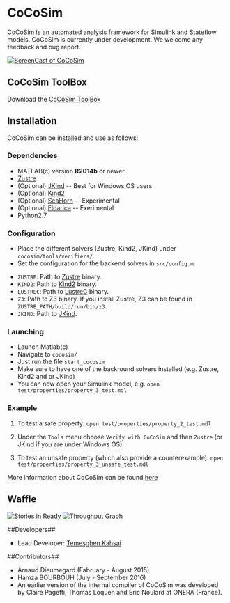 # CoCoSim #

CoCoSim is an automated analysis framework for Simulink and Stateflow models. CoCoSim is currently under development. We welcome any feedback and bug report.

[![ScreenCast of CoCoSim](http://i.imgur.com/itLte0X.png)](https://youtu.be/iqwVCiU46Y4)

## CoCoSim ToolBox ##

Download the [CoCoSim ToolBox](https://www.dropbox.com/sh/4kx5qn3dxuu4c7p/AADVaiGvwLpdPVzfPuIlan3Ua?dl=1)

## Installation ##

CoCoSim can be installed and use as follows:

### Dependencies ###

* MATLAB(c) version **R2014b** or newer
* [Zustre](https://github.com/lememta/zustre) 
* (Optional) [JKind](https://github.com/agacek/jkind) -- Best for Windows OS users
* (Optional) [Kind2](http://kind2-mc.github.io/kind2/)
* (Optional) [SeaHorn](http://seahorn.github.io/) -- Experimental
* (Optional) [Eldarica](https://github.com/uuverifiers/eldarica) -- Exerimental
* Python2.7

### Configuration ###


+ Place the different solvers (Zustre, Kind2, JKind) under ```cocosim/tools/verifiers/```.
+ Set the configuration for the backend solvers in `src/config.m`:

* `ZUSTRE`: Path to [Zustre](https://github.com/coco-team/zustre) binary.
* `KIND2`: Path to [Kind2](https://github.com/kind2-mc/kind2) binary.
* `LUSTREC`: Path to [LustreC](https://github.com/coco-team/lustrec) binary.
* `Z3`: Path to Z3 binary. If you install Zustre, Z3 can be found in `ZUSTRE_PATH/build/run/bin/z3`.
* `JKIND`: Path to [JKind](https://github.com/agacek/jkind).


### Launching ###

+ Launch Matlab(c) 
+ Navigate to `cocosim/`
+ Just run the file ```start_cocosim```
+ Make sure to have one of the backround solvers installed (e.g. Zustre, Kind2 and or JKind)
+ You can now open your Simulink model, e.g. ```open test/properties/property_3_test.mdl```

### Example ###

1. To test a safe property: `open test/properties/property_2_test.mdl`
2. Under the `Tools` menu choose `Verify with CoCoSim` and then `Zustre` (or JKind if you are under Windows OS).

2. To test an unsafe property (which also provide a counterexample): `open test/properties/property_3_unsafe_test.mdl`

More information about CoCoSim can be found [here](https://github.com/coco-team/cocoSim/wiki/CoCoSim)

## Waffle
[![Stories in Ready](https://badge.waffle.io/coco-team/cocoSim.png?label=ready&title=Ready)](https://waffle.io/coco-team/cocoSim)
[![Throughput Graph](https://graphs.waffle.io/coco-team/cocoSim/throughput.svg)](https://waffle.io/coco-team/cocoSim/metrics/throughput)

##Developers##

* Lead Developer: [Temesghen Kahsai](http://www.lememta.info/)

##Contributors##

* Arnaud Dieumegard (Fabruary - August 2015)
* Hamza BOURBOUH (July - September 2016)
* An earlier version of the internal compiler of CoCoSim was developed by Claire Pagetti, Thomas Loquen and Eric Noulard at ONERA (France). 
